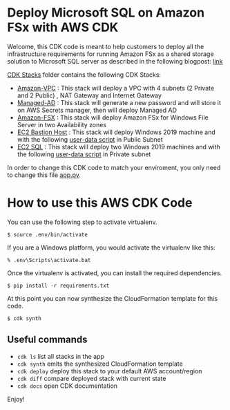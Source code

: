 # Deploy Microsoft SQL on Amazon FSx with AWS CDK

Welcome, this CDK code is meant to help customers to deploy all the infrastructure requirements for running Amazon FSx as a shared storage solution to Microsoft SQL server as described in the following blogpost: [link](https://aws.amazon.com/blogs/storage/simplify-your-microsoft-sql-server-high-availability-deployments-using-amazon-fsx-for-windows-file-server/)

[CDK Stacks](https://github.com/dudutwizer/MSSQL-on-FSx-With-CDK/tree/master/CDK_Stacks) folder contains the following CDK Stacks:

- [Amazon-VPC](CDK_Stacks/cdk_vpc_stack.py) : This stack will deploy a VPC with 4 subnets (2 Private and 2 Public) , NAT Gateway and Internet Gateway
- [Managed-AD](CDK_Stacks/cdk_mad.py) : This stack will generate a new password and will store it on AWS Secrets manager, then will deploy Managed AD
- [Amazon-FSX](CDK_Stacks/cdk_fsx_stack.py) : This stack will deploy Amazon FSx for Windows File Server in two Availability zones
- [EC2 Bastion Host](CDK_Stacks/cdk_ec2_bastion_stack.py) : This stack will deploy Windows 2019 machine and with the following [user-data script](user_data/bastion_user_data.ps1) in Public Subnet
- [EC2 SQL](CDK_Stacks/cdk_ec2_sql_stack.py) : This stack will deploy two Windows 2019 machines and with the following [user-data script](user_data/sql_user_data.ps1) in Private subnet


In order to change this CDK code to match your enviroment, you only need to change this file [app.py](app.py). 

# How to use this AWS CDK Code

You can use the following step to activate virtualenv.

```
$ source .env/bin/activate
```

If you are a Windows platform, you would activate the virtualenv like this:

```
% .env\Scripts\activate.bat
```

Once the virtualenv is activated, you can install the required dependencies.

```
$ pip install -r requirements.txt
```

At this point you can now synthesize the CloudFormation template for this code.

```
$ cdk synth
```

## Useful commands

 * `cdk ls`          list all stacks in the app
 * `cdk synth`       emits the synthesized CloudFormation template
 * `cdk deploy`      deploy this stack to your default AWS account/region
 * `cdk diff`        compare deployed stack with current state
 * `cdk docs`        open CDK documentation

Enjoy!
